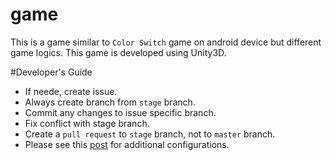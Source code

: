 # game
This is a game similar to `Color Switch` game on android device but different game logics. This game is developed using Unity3D.

#Developer's Guide
- If neede, create issue.
- Always create branch from `stage` branch.
- Commit any changes to issue specific branch.
- Fix conflict with stage branch.
- Create a `pull request` to `stage` branch, not to `master` branch.
- Please see this [post](http://stackoverflow.com/questions/18225126/how-to-use-git-for-unity-source-control) for additional configurations.
